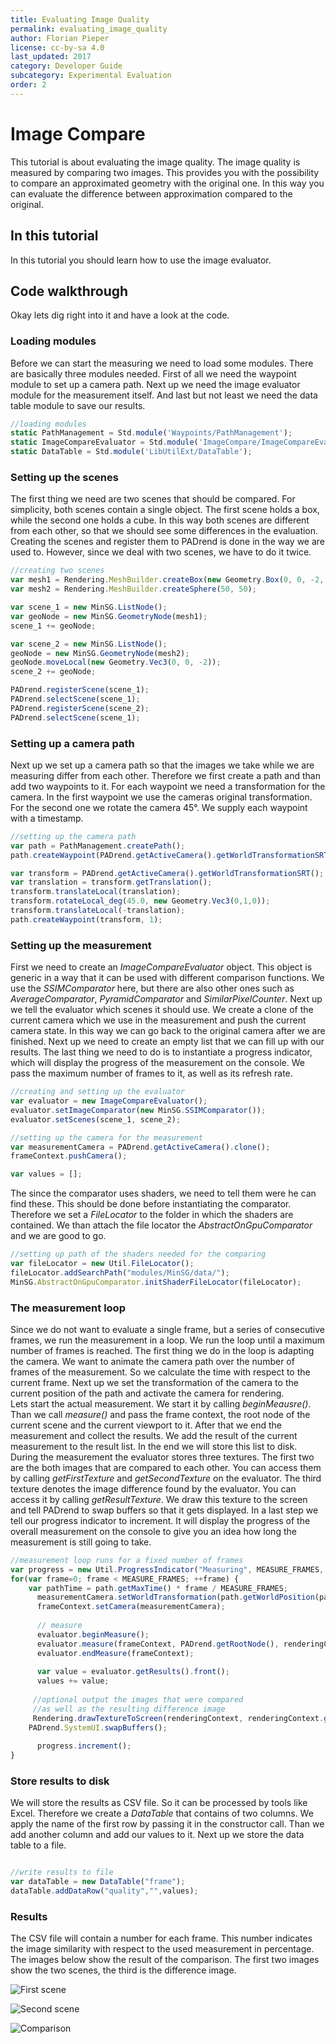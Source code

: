 ```yaml
---
title: Evaluating Image Quality
permalink: evaluating_image_quality
author: Florian Pieper
license: cc-by-sa 4.0
last_updated: 2017
category: Developer Guide
subcategory: Experimental Evaluation
order: 2
---
```

<!------------------------------------------------------------------------------------------------
This work is licensed under the Creative Commons Attribution-ShareAlike 4.0 International License.
 To view a copy of this license, visit http://creativecommons.org/licenses/by-sa/4.0/.
 Author: Florian Pieper (fpieper@mail.uni-paderborn.de)
 PADrend Version 1.0.0
------------------------------------------------------------------------------------------------->


# Image Compare
This tutorial is about evaluating the image quality.
The image quality is measured by comparing two images.
This provides you with the possibility to compare an approximated geometry with the original one.
In this way you can evaluate the difference between approximation compared to the original.

## In this tutorial
In this tutorial you should learn how to use the image evaluator.

## Code walkthrough
Okay lets dig right into it and have a look at the code.

### Loading modules
Before we can start the measuring we need to load some modules.
There are basically three modules needed.
First of all we need the waypoint module to set up a camera path.
Next up we need the image evaluator module for the measurement itself.
And last but not least we need the data table module to save our results.

<!---INCLUDE src=ImageCompare.escript, start=14, end=17--->
<!---BEGINN_CODESECTION--->
<!---Automaticly generated section. Do not edit!!!--->
```js
//loading modules
static PathManagement = Std.module('Waypoints/PathManagement');
static ImageCompareEvaluator = Std.module('ImageCompare/ImageCompareEvaluator');
static DataTable = Std.module('LibUtilExt/DataTable');
```
<!---END_CODESECTION--->

### Setting up the scenes
The first thing we need are two scenes that should be compared.
For simplicity, both scenes contain a single object.
The first scene holds a box, while the second one holds a cube.
In this way both scenes are different from each other, so that we should see some differences in the evaluation.
Creating the scenes and register them to PADrend is done in the way we are used to.
However, since we deal with two scenes, we have to do it twice.

<!---INCLUDE src=ImageCompare.escript, start=27, end=43--->
<!---BEGINN_CODESECTION--->
<!---Automaticly generated section. Do not edit!!!--->
```js
//creating two scenes
var mesh1 = Rendering.MeshBuilder.createBox(new Geometry.Box(0, 0, -2, 1, 1, 1));
var mesh2 = Rendering.MeshBuilder.createSphere(50, 50);

var scene_1 = new MinSG.ListNode();
var geoNode = new MinSG.GeometryNode(mesh1);
scene_1 += geoNode;

var scene_2 = new MinSG.ListNode();
geoNode = new MinSG.GeometryNode(mesh2);
geoNode.moveLocal(new Geometry.Vec3(0, 0, -2));
scene_2 += geoNode;

PADrend.registerScene(scene_1);
PADrend.selectScene(scene_1);
PADrend.registerScene(scene_2);
PADrend.selectScene(scene_1);
```
<!---END_CODESECTION--->

### Setting up a camera path
Next up we set up a camera path so that the images we take while we are measuring differ from each other.
Therefore we first create a path and than add two waypoints to it.
For each waypoint we need a transformation for the camera.
In the first waypoint we use the cameras original transformation.
For the second one we rotate the camera 45°.
We supply each waypoint with a timestamp.

<!---INCLUDE src=ImageCompare.escript, start=45, end=54--->
<!---BEGINN_CODESECTION--->
<!---Automaticly generated section. Do not edit!!!--->
```js
//setting up the camera path
var path = PathManagement.createPath();
path.createWaypoint(PADrend.getActiveCamera().getWorldTransformationSRT(), 0);

var transform = PADrend.getActiveCamera().getWorldTransformationSRT();
var translation = transform.getTranslation();
transform.translateLocal(translation);
transform.rotateLocal_deg(45.0, new Geometry.Vec3(0,1,0));
transform.translateLocal(-translation);
path.createWaypoint(transform, 1);
```
<!---END_CODESECTION--->

### Setting up the measurement
First we need to create an _ImageCompareEvaluator_ object.
This object is generic in a way that it can be used with different comparison functions.
We use the _SSIMComparator_ here, but there are also other ones such as _AverageComparator_, _PyramidComparator_ and _SimilarPixelCounter_.
Next up we tell the evaluator which scenes it should use.
We create a clone of the current camera which we use in the measurement and push the current camera state.
In this way we can go back to the original camera after we are finished.
Next up we need to create an empty list that we can fill up with our results.
The last thing we need to do is to instantiate a progress indicator, which will display the progress of the measurement on the console.
We pass the maximum number of frames to it, as well as its refresh rate.

<!---INCLUDE src=ImageCompare.escript, start=56, end=65--->
<!---BEGINN_CODESECTION--->
<!---Automaticly generated section. Do not edit!!!--->
```js
//creating and setting up the evaluator
var evaluator = new ImageCompareEvaluator();
evaluator.setImageComparator(new MinSG.SSIMComparator());
evaluator.setScenes(scene_1, scene_2);

//setting up the camera for the measurement
var measurementCamera = PADrend.getActiveCamera().clone();
frameContext.pushCamera();

var values = [];
```
<!---END_CODESECTION--->

The since the comparator uses shaders, we need to tell them were he can find these.
This should be done before instantiating the comparator.
Therefore we set a _FileLocator_ to the folder in which the shaders are contained.
We than attach the file locator the _AbstractOnGpuComparator_ and we are good to go.

<!---INCLUDE src=ImageCompare.escript, start=22, end=25--->
<!---BEGINN_CODESECTION--->
<!---Automaticly generated section. Do not edit!!!--->
```js
//setting up path of the shaders needed for the comparing
var fileLocator = new Util.FileLocator();
fileLocator.addSearchPath("modules/MinSG/data/");
MinSG.AbstractOnGpuComparator.initShaderFileLocator(fileLocator);
```
<!---END_CODESECTION--->

### The measurement loop
Since we do not want to evaluate a single frame, but a series of consecutive frames, we run the measurement in a loop.
We run the loop until a maximum number of frames is reached.
The first thing we do in the loop is adapting the camera.
We want to animate the camera path over the number of frames of the measurement.
So we calculate the time with respect to the current frame.
Next up we set the transformation of the camera to the current position of the path and activate the camera for rendering.   
Lets start the actual measurement.
We start it by calling _beginMeausre()_.
Than we call _measure()_ and pass the frame context, the root node of the current scene and the current viewport to it.
After that we end the measurement and collect the results.
We add the result of the current measurement to the result list.
In the end we will store this list to disk.
During the measurement the evaluator stores three textures.
The first two are the both images that are compared to each other.
You can access them by calling _getFirstTexture_ and _getSecondTexture_ on the evaluator.
The third texture denotes the image difference found by the evaluator.
You can access it by calling _getResultTexture_.
We draw this texture to the screen and tell PADrend to swap buffers so that it gets displayed.
In a last step we tell our progress indicator to increment.
It will display the progress of the overall measurement on the console to give you an idea how long the measurement is still going to take.

<!---INCLUDE src=ImageCompare.escript, start=67, end=88--->
<!---BEGINN_CODESECTION--->
<!---Automaticly generated section. Do not edit!!!--->
```js
//measurement loop runs for a fixed number of frames
var progress = new Util.ProgressIndicator("Measuring", MEASURE_FRAMES, 0.1);
for(var frame=0; frame < MEASURE_FRAMES; ++frame) {
    var pathTime = path.getMaxTime() * frame / MEASURE_FRAMES;
      measurementCamera.setWorldTransformation(path.getWorldPosition(pathTime));
      frameContext.setCamera(measurementCamera);
  
      // measure
      evaluator.beginMeasure();
      evaluator.measure(frameContext, PADrend.getRootNode(), renderingContext.getViewport(););
      evaluator.endMeasure(frameContext);
  
      var value = evaluator.getResults().front();
      values += value;   
  
     //optional output the images that were compared
     //as well as the resulting difference image
     Rendering.drawTextureToScreen(renderingContext, renderingContext.getViewport();,  [evaluator.getResultTexture()], [new Geometry.Rect(0, 0, 1, 1)]);
    PADrend.SystemUI.swapBuffers();
        
      progress.increment();
}
```
<!---END_CODESECTION--->

### Store results to disk
We will store the results as CSV file.
So it can be processed by tools like Excel.
Therefore we create a _DataTable_ that contains of two columns.
We apply the name of the first row by passing it in the constructor call.
Than we add another column and add our values to it.
Next up we store the data table to a file.

<!---INCLUDE src=ImageCompare.escript, start=93, end=96--->
<!---BEGINN_CODESECTION--->
<!---Automaticly generated section. Do not edit!!!--->
```js

//write results to file
var dataTable = new DataTable("frame");
dataTable.addDataRow("quality","",values);
```
<!---END_CODESECTION--->

### Results
The CSV file will contain a number for each frame.
This number indicates the image similarity with respect to the used measurement in percentage.  
The images below show the result of the comparison.
The first two images show the two scenes, the third is the difference image.

![First scene](images/scene_1.png)

![Second scene](images/scene_2.png)

![Comparison](images/compare.png)
